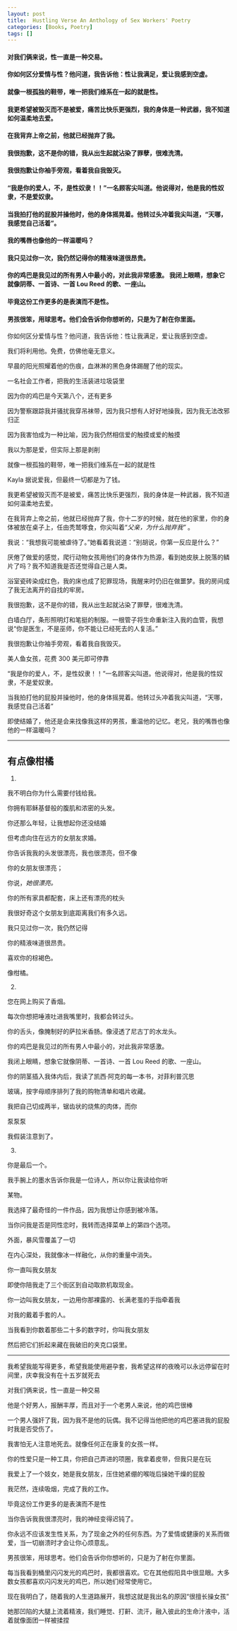 ```yaml
---
layout: post
title:  Hustling Verse An Anthology of Sex Workers' Poetry
categories: [Books, Poetry]
tags: []
---
```

#### 对我们俩来说，性一直是一种交易。
#### 你如何区分爱情与性？他问道，我告诉他：性让我满足，爱让我感到空虚。
#### 就像一根孤独的鞋带，唯一把我们维系在一起的就是性。
#### 我更希望被毁灭而不是被爱，痛苦比快乐更强烈，我的身体是一种武器，我不知道如何温柔地去爱。
#### 在我背弃上帝之前，他就已经抛弃了我。
#### 我很抱歉，这不是你的错，我从出生起就沾染了罪孽，很难洗清。
#### 我很抱歉让你袖手旁观，看着我自我毁灭。
#### “我是你的爱人，不，是性奴隶！！”一名顾客尖叫道。他说得对，他是我的性奴隶，不是爱奴隶。
#### 当我拍打他的屁股并操他时，他的身体摇晃着。他转过头冲着我尖叫道，“天哪，我感觉自己活着”。
#### 我的嘴唇也像他的一样温暖吗？
#### 我只见过你一次，我仍然记得你的精液味道很昂贵。
#### 你的鸡巴是我见过的所有男人中最小的，对此我非常感激。 我闭上眼睛，想象它就像阴蒂、一首诗、一首 Lou Reed 的歌、一座山。
#### 毕竟这份工作更多的是表演而不是性。
#### 男孩很笨，用球思考。他们会告诉你你想听的，只是为了射在你里面。
<!-- more -->
你如何区分爱情与性？他问道，我告诉他：性让我满足，爱让我感到空虚。

我们将利用他。免费，仿佛他毫无意义。

早晨的阳光照耀着他的伤痕，血淋淋的黑色身体踢醒了他的现实。

一名社会工作者，把我的生活装进垃圾袋里

因为你的鸡巴是今天第八个，还有更多

因为警察跟踪我并骚扰我穿吊袜带，因为我只想有人好好地操我，因为我无法改邪归正

因为我害怕成为一种比喻，因为我仍然相信爱的触摸或爱的触摸

我以为那是爱，但实际上那是剥削

就像一根孤独的鞋带，唯一把我们维系在一起的就是性

Kayla 据说爱我，但最终一切都是为了钱。

我更希望被毁灭而不是被爱，痛苦比快乐更强烈，我的身体是一种武器，我不知道如何温柔地去爱。

在我背弃上帝之前，他就已经抛弃了我，你十二岁的时候，就在他的家里，你的身体被放在桌子上，任由秃鹫啄食，你尖叫着“*父亲，为什么抛弃我”* 。

 我说：“我想我可能被虐待了。”她看着我说道：“别胡说，你第一反应是什么？”

 厌倦了做爱的感觉，爬行动物女孩用他们的身体作为热源，看到她皮肤上脱落的鳞片了吗？我不知道我是否还觉得自己是人类。

浴室瓷砖染成红色，我的床也成了犯罪现场，我醒来时仍旧在做噩梦。我的房间成了我无法离开的自找的牢房。

我很抱歉，这不是你的错，我从出生起就沾染了罪孽，很难洗清。

白墙白厅，条形照明灯和笔挺的制服。一根管子将生命重新注入我的血管，我想说“你是医生，不是巫师，你不能让已经死去的人复活。”

我很抱歉让你袖手旁观，看着我自我毁灭。

美人鱼女孩，花费 300 美元即可停靠

“我是你的爱人，不，是性奴隶！！”一名顾客尖叫道。他说得对，他是我的性奴隶，不是爱奴隶。

当我拍打他的屁股并操他时，他的身体摇晃着。他转过头冲着我尖叫道，“天哪，我感觉自己活着”

即使结婚了，他还是会来找像我这样的男孩，重温他的记忆。老兄，我的嘴唇也像他的一样温暖吗？

---

## 有点像柑橘

1.

我不明白你为什么需要付钱给我。

你拥有耶稣基督般的腹肌和浓密的头发。



你还那么年轻，让我想起你还没结婚

但考虑向住在远方的女朋友求婚。



你告诉我我的头发很漂亮，我也很漂亮，但不像

你的女朋友很漂亮；

你说，*她很漂亮。*



你的所有家具都配套，床上还有漂亮的枕头

我很好奇这个女朋友到底距离我们有多久远。



我只见过你一次，我仍然记得

你的精液味道很昂贵。



喜欢你的棕褐色。

像柑橘。

2.

您在网上购买了香烟。



每次你想把唾液吐进我嘴里时，我都会转过头。

你的舌头，像腌制好的萨拉米香肠。像浸透了尼古丁的水龙头。



你的鸡巴是我见过的所有男人中最小的，对此我非常感激。

我闭上眼睛，想象它就像阴蒂、一首诗、一首 Lou Reed 的歌、一座山。



你的阴茎插入我体内后，我读了凯西·阿克的每一本书，对菲利普沉思

玻璃，按字母顺序排列了我的购物清单和唱片收藏。



我把自己切成两半，锯齿状的烧焦的肉体，而你

泵泵泵

我假装注意到了。

3.

你是最后一个。



我手腕上的墨水告诉你我是一位诗人，所以你让我读给你听

某物。

我选择了最奇怪的一件作品，因为我想让你感到被冷落。



当你问我是否是同性恋时，我转而选择菜单上的第四个选项。



外面，暴风雪覆盖了一切

在内心深处，我就像冰一样融化，从你的重量中消失。



你一直叫我女朋友

即使你陪我走了三个街区到自动取款机取现金。



你一边叫我女朋友，一边用你那裸露的、长满老茧的手指牵着我

对我的戴着手套的人。



当我看到你数着那些二十多的数字时，你叫我女朋友

然后把它们折起来藏在我破旧的夹克口袋里。

---

我希望我能写得更多，希望我能使用避孕套，我希望这样的夜晚可以永远停留在时间里，庆幸我没有在十五岁就死去

对我们俩来说，性一直是一种交易

他是个好男人，报酬丰厚，而且对于一个老男人来说，他的鸡巴很棒

一个男人强奸了我，因为我不是他的玩偶。我不记得当他把他的鸡巴塞进我的屁股时我是否受伤了。

我害怕无人注意地死去。就像任何正在康复的女孩一样。

你的性爱只是一种工具，你把自己弄进的项圈，我拿着皮带，但我只是在玩

我爱上了一个妓女，她是我女朋友，压住她紧绷的喉咙后操她干燥的屁股

我茫然，连续吸烟，完成了我的工作。

毕竟这份工作更多的是表演而不是性

当你告诉我我很漂亮时，我的神经变得迟钝了。

你永远不应该发生性关系，为了现金之外的任何东西。为了爱情或健康的关系而做爱，当一切崩溃时才会让你心烦意乱。

男孩很笨，用球思考。他们会告诉你你想听的，只是为了射在你里面。

每当我看到桶里闪闪发光的鸡巴时，我都很喜欢。它在其他假阳具中很显眼。大多数女孩都喜欢闪闪发光的鸡巴，所以她们经常使用它。

现在我明白了，随着我的人生道路展开，我想这就是我出名的原因“很擅长操女孩”

她那凹陷的大腿上流着精液，我们睡觉、打鼾、流汗，融入彼此的生命汁液中，活着就像面团一样被揉捏
